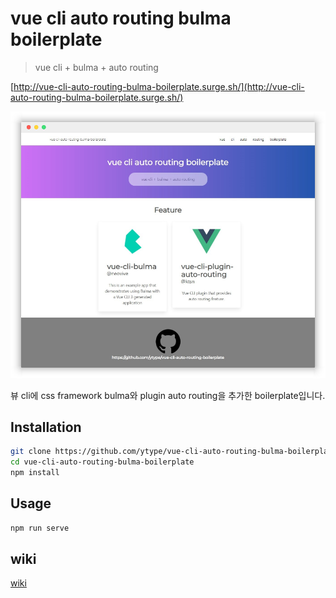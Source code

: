 # vue cli auto routing bulma boilerplate

> vue cli + bulma + auto routing

[http://vue-cli-auto-routing-bulma-boilerplate.surge.sh/](http://vue-cli-auto-routing-bulma-boilerplate.surge.sh/)

![preview](preview.png)

뷰 cli에 css framework bulma와 plugin auto routing을 추가한 boilerplate입니다.

## Installation

``` bash
git clone https://github.com/ytype/vue-cli-auto-routing-bulma-boilerplate.git
cd vue-cli-auto-routing-bulma-boilerplate
npm install
```

## Usage

``` bash
npm run serve
```

## wiki

[wiki](https://ytype.github.io/personal-wiki/project/vue%20cli%20auto%20routing%20bulma%20boilerplate/)
